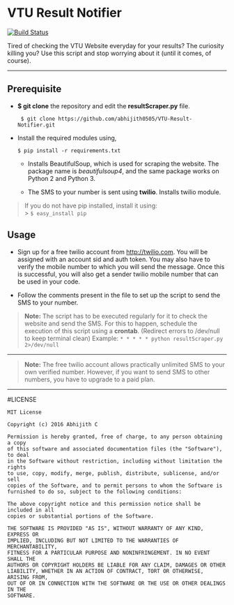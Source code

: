 VTU Result Notifier
===================

[![Build Status](https://travis-ci.org/abhijith0505/VTU-Result-Notifier.svg?branch=master)](https://travis-ci.org/abhijith0505/VTU-Result-Notifier)




Tired of checking the VTU Website everyday for your results?
The curiosity killing you?
Use this script and stop worrying about it (until it comes, of course).

----------


Prerequisite
-------------------


* **$ git clone** the repository and edit the **resultScraper.py** file.

	` $ git clone https://github.com/abhijith0505/VTU-Result-Notifier.git`

* Install the required modules using,

	`$ pip install -r requirements.txt`

	- Installs BeautifulSoup, which is used for scraping the website. The package name is *beautifulsoup4*, and the same package works on Python 2 and Python 3.
	
	- The SMS to your number is sent using **twilio**. Installs twilio module.

> If you do not have pip installed, install it using:  
	> `$ easy_install pip`

 

Usage
-------------------

- Sign up for a free twilio account from http://twilio.com. You will be assigned with an account sid and auth token. You may also have to verify the mobile number to which you will send the message. Once this is successful, you will also get a sender twilio mobile number that can be used in your code.

- Follow the comments present in the file to set up the script to send the SMS to your number.


> **Note:**
        The script has to be executed regularly for it to check the website and send the SMS. For this to happen, schedule the execution of this script using a **crontab**. (Redirect errors to /dev/null to keep terminal clean)
> Example:
> `* * * * * python resultScraper.py 2>/dev/null`

----------
> **Note:**
        The free twilio account allows practically unlimited SMS to your own verified number. However, if you want to send SMS to other numbers, you have to upgrade to a paid plan.


-----

#LICENSE

```
MIT License

Copyright (c) 2016 Abhijith C

Permission is hereby granted, free of charge, to any person obtaining a copy
of this software and associated documentation files (the "Software"), to deal
in the Software without restriction, including without limitation the rights
to use, copy, modify, merge, publish, distribute, sublicense, and/or sell
copies of the Software, and to permit persons to whom the Software is
furnished to do so, subject to the following conditions:

The above copyright notice and this permission notice shall be included in all
copies or substantial portions of the Software.

THE SOFTWARE IS PROVIDED "AS IS", WITHOUT WARRANTY OF ANY KIND, EXPRESS OR
IMPLIED, INCLUDING BUT NOT LIMITED TO THE WARRANTIES OF MERCHANTABILITY,
FITNESS FOR A PARTICULAR PURPOSE AND NONINFRINGEMENT. IN NO EVENT SHALL THE
AUTHORS OR COPYRIGHT HOLDERS BE LIABLE FOR ANY CLAIM, DAMAGES OR OTHER
LIABILITY, WHETHER IN AN ACTION OF CONTRACT, TORT OR OTHERWISE, ARISING FROM,
OUT OF OR IN CONNECTION WITH THE SOFTWARE OR THE USE OR OTHER DEALINGS IN THE
SOFTWARE.

```

